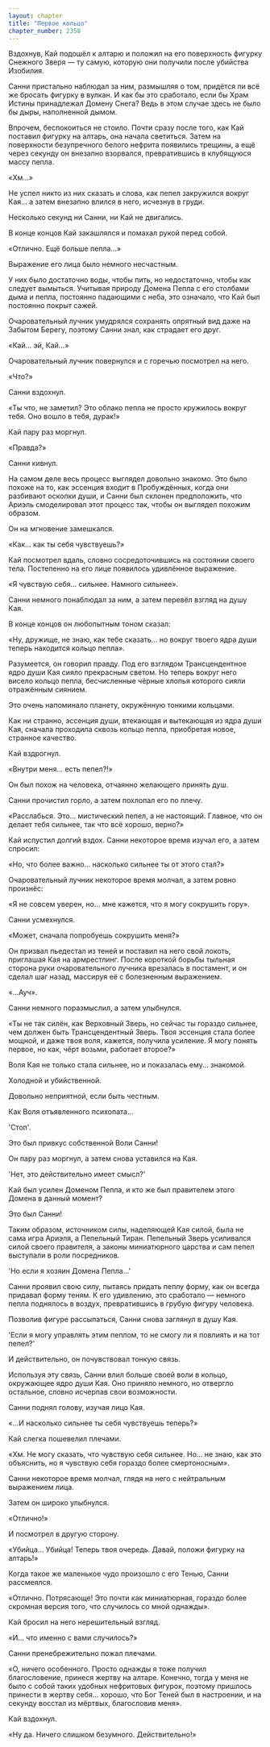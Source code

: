```yaml
---
layout: chapter
title: "Первое кольцо"
chapter_number: 2358
---
```




Вздохнув, Кай подошёл к алтарю и положил на его поверхность фигурку Снежного Зверя — ту самую, которую они получили после убийства Изобилия.

Санни пристально наблюдал за ним, размышляя о том, придётся ли всё же бросать фигурку в вулкан. И как бы это сработало, если бы Храм Истины принадлежал Домену Снега? Ведь в этом случае здесь не было бы дыры, наполненной дымом.

Впрочем, беспокоиться не стоило. Почти сразу после того, как Кай поставил фигурку на алтарь, она начала светиться. Затем на поверхности безупречного белого нефрита появились трещины, а ещё через секунду он внезапно взорвался, превратившись в клубящуюся массу пепла.

«Хм...»

Не успел никто из них сказать и слова, как пепел закружился вокруг Кая... а затем внезапно влился в него, исчезнув в груди.

Несколько секунд ни Санни, ни Кай не двигались.

В конце концов Кай закашлялся и помахал рукой перед собой.

«Отлично. Ещё больше пепла...»

Выражение его лица было немного несчастным.

У них было достаточно воды, чтобы пить, но недостаточно, чтобы как следует вымыться. Учитывая природу Домена Пепла с его столбами дыма и пепла, постоянно падающими с неба, это означало, что Кай был постоянно покрыт сажей.

Очаровательный лучник умудрялся сохранять опрятный вид даже на Забытом Берегу, поэтому Санни знал, как страдает его друг.

«Кай... эй, Кай...»

Очаровательный лучник повернулся и с горечью посмотрел на него.

«Что?»

Санни вздохнул.

«Ты что, не заметил? Это облако пепла не просто кружилось вокруг тебя. Оно вошло в тебя, дурак!»

Кай пару раз моргнул.

«Правда?»

Санни кивнул.

На самом деле весь процесс выглядел довольно знакомо. Это было похоже на то, как эссенция входит в Пробуждённых, когда они разбивают осколки души, и Санни был склонен предположить, что Ариэль смоделировал этот процесс так, чтобы он выглядел похожим образом.

Он на мгновение замешкался.

«Как... как ты себя чувствуешь?»

Кай посмотрел вдаль, словно сосредоточившись на состоянии своего тела. Постепенно на его лице появилось удивлённое выражение.

«Я чувствую себя... сильнее. Намного сильнее».

Санни немного понаблюдал за ним, а затем перевёл взгляд на душу Кая.

В конце концов он любопытным тоном сказал:

«Ну, дружище, не знаю, как тебе сказать... но вокруг твоего ядра души теперь находится кольцо пепла».

Разумеется, он говорил правду. Под его взглядом Трансцендентное ядро души Кая сияло прекрасным светом. Но теперь вокруг него висело кольцо пепла, бесчисленные чёрные хлопья которого сияли отражённым сиянием.

Это очень напоминало планету, окружённую тонкими кольцами.

Как ни странно, эссенция души, втекающая и вытекающая из ядра души Кая, сначала проходила сквозь кольцо пепла, приобретая новое, странное качество.

Кай вздрогнул.

«Внутри меня... есть пепел?!»

Он был похож на человека, отчаянно желающего принять душ.

Санни прочистил горло, а затем похлопал его по плечу.

«Расслабься. Это... мистический пепел, а не настоящий. Главное, что он делает тебя сильнее, так что всё хорошо, верно?»

Кай испустил долгий вздох. Санни некоторое время изучал его, а затем спросил:

«Но, что более важно... насколько сильнее ты от этого стал?»

Очаровательный лучник некоторое время молчал, а затем ровно произнёс:

«Я не совсем уверен, но... мне кажется, что я могу сокрушить гору».

Санни усмехнулся.

«Может, сначала попробуешь сокрушить меня?»

Он призвал пьедестал из теней и поставил на него свой локоть, приглашая Кая на армрестлинг. После короткой борьбы тыльная сторона руки очаровательного лучника врезалась в постамент, и он сделал шаг назад, массируя её с болезненным выражением.

«...Ауч».

Санни немного поразмыслил, а затем улыбнулся.

«Ты не так силён, как Верховный Зверь, но сейчас ты гораздо сильнее, чем должен быть Трансцендентный Зверь. Твоя эссенция стала более мощной, и даже твоя воля, кажется, получила усиление. Я могу понять первое, но как, чёрт возьми, работает второе?»

Воля Кая не только стала сильнее, но и показалась ему... знакомой.

Холодной и убийственной.

Довольно неприятной, если быть честным.

Как Воля отъявленного психопата...

'Стоп'.

Это был привкус собственной Воли Санни!

Он пару раз моргнул, а затем снова уставился на Кая.

'Нет, это действительно имеет смысл?'

Кай был усилен Доменом Пепла, и кто же был правителем этого Домена в данный момент?

Это был Санни!

Таким образом, источником силы, наделяющей Кая силой, была не сама игра Ариэля, а Пепельный Тиран. Пепельный Зверь усиливался силой своего правителя, а законы миниатюрного царства и сам пепел выступали в роли посредников.

'Но если я хозяин Домена Пепла...'

Санни проявил свою силу, пытаясь придать пеплу форму, как он всегда придавал форму теням. К его удивлению, это сработало — немного пепла поднялось в воздух, превратившись в грубую фигуру человека.

Позволив фигуре рассыпаться, Санни снова заглянул в душу Кая.

'Если я могу управлять этим пеплом, то не смогу ли я повлиять и на тот пепел?'

И действительно, он почувствовал тонкую связь.

Используя эту связь, Санни влил больше своей воли в кольцо, окружающее ядро души Кая. Оно приняло немного, но отвергло остальное, словно исчерпав свои возможности.

Санни поднял голову, изучая лицо Кая.

«...И насколько сильнее ты себя чувствуешь теперь?»

Кай слегка пошевелил плечами.

«Хм. Не могу сказать, что чувствую себя сильнее. Но... не знаю, как это объяснить, но я чувствую себя гораздо более смертоносным».

Санни некоторое время молчал, глядя на него с нейтральным выражением лица.

Затем он широко улыбнулся.

«Отлично!»

И посмотрел в другую сторону.

«Убийца... Убийца! Теперь твоя очередь. Давай, положи фигурку на алтарь!»

Когда такое же маленькое чудо произошло с его Тенью, Санни рассмеялся.

«Отлично. Потрясающе! Это почти как миниатюрная, гораздо более скромная версия того, что случилось со мной однажды».

Кай бросил на него нерешительный взгляд.

«И... что именно с вами случилось?»

Санни пренебрежительно пожал плечами.

«О, ничего особенного. Просто однажды я тоже получил благословение, принеся жертву на алтаре. Конечно, тогда у меня не было с собой таких удобных нефритовых фигурок, поэтому пришлось принести в жертву себя... хорошо, что Бог Теней был в настроении, и на секунду восстал из мёртвых, благословив меня».

Кай вздохнул.

«Ну да. Ничего слишком безумного. Действительно!»

